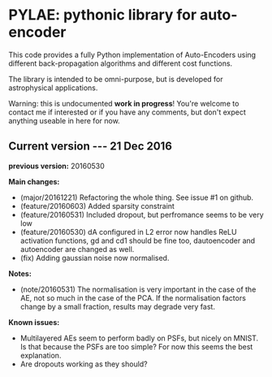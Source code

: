PYLAE: pythonic library for auto-encoder 
========================================

This code provides a fully Python implementation of Auto-Encoders using different back-propagation algorithms and different cost functions.

The library is intended to be omni-purpose, but is developed for astrophysical applications.

Warning: this is undocumented **work in progress**! You're welcome to contact me if interested or if you have any comments, but don't expect anything useable in here for now.

Current version --- 21 Dec 2016
-------------------------------

__previous version:__ 20160530

__Main changes:__
* (major/20161221) Refactoring the whole thing. See issue #1 on github.
* (feature/20160603) Added sparsity constraint
* (feature/20160531) Included dropout, but perfromance seems to be very low
* (feature/20160530) dA configured in L2 error now handles ReLU activation functions, gd and cd1 should be fine too, dautoencoder and autoencoder are changed as well.
* (fix) Adding gaussian noise now normalised.

__Notes:__
* (note/20160531) The normalisation is very important in the case of the AE, not so much in the case of the PCA. If the normalisation factors change by a small fraction, results may degrade very fast.

__Known issues:__
* Multilayered AEs seem to perform badly on PSFs, but nicely on MNIST. Is that because the PSFs are too simple? For now this seems the best explanation. 
* Are dropouts working as they should?
